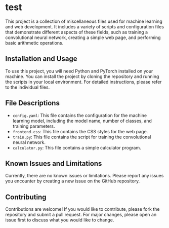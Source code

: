 # test
This project is a collection of miscellaneous files used for machine learning and web development. It includes a variety of scripts and configuration files that demonstrate different aspects of these fields, such as training a convolutional neural network, creating a simple web page, and performing basic arithmetic operations.

## Installation and Usage
To use this project, you will need Python and PyTorch installed on your machine. You can install the project by cloning the repository and running the scripts in your local environment. For detailed instructions, please refer to the individual files.

## File Descriptions
* `config.yaml`: This file contains the configuration for the machine learning model, including the model name, number of classes, and training parameters.
* `frontend.css`: This file contains the CSS styles for the web page.
* `train.py`: This file contains the script for training the convolutional neural network.
* `calculator.py`: This file contains a simple calculator program.

## Known Issues and Limitations
Currently, there are no known issues or limitations. Please report any issues you encounter by creating a new issue on the GitHub repository.

## Contributing
Contributions are welcome! If you would like to contribute, please fork the repository and submit a pull request. For major changes, please open an issue first to discuss what you would like to change.
